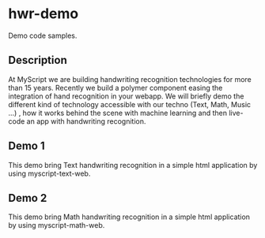 # hwr-demo
Demo code samples.

## Description

At MyScript we are building handwriting recognition technologies for more than 15 years. Recently we build a polymer component easing the integration of hand recognition in your webapp. We will briefly demo the different kind of technology accessible with our techno (Text, Math, Music ...) , how it works behind the scene with machine learning and then live-code an app with handwriting recognition.

## Demo 1
This demo bring Text handwriting recognition in a simple html application by using myscript-text-web. 

## Demo 2
This demo bring Math handwriting recognition in a simple html application by using myscript-math-web. 

